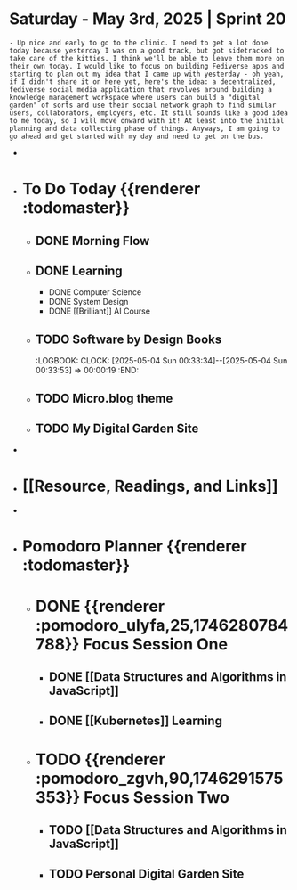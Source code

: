# Saturday - May 3rd, 2025 | Sprint 20
	- Up nice and early to go to the clinic. I need to get a lot done today because yesterday I was on a good track, but got sidetracked to take care of the kitties. I think we'll be able to leave them more on their own today. I would like to focus on building Fediverse apps and starting to plan out my idea that I came up with yesterday - oh yeah, if I didn't share it on here yet, here's the idea: a decentralized, fediverse social media application that revolves around building a knowledge management workspace where users can build a "digital garden" of sorts and use their social network graph to find similar users, collaborators, employers, etc. It still sounds like a good idea to me today, so I will move onward with it! At least into the initial planning and data collecting phase of things. Anyways, I am going to go ahead and get started with my day and need to get on the bus.
-
- # To Do Today {{renderer :todomaster}}
	- ## DONE Morning Flow
	- ## DONE Learning
		- DONE Computer Science
		- DONE System Design
		- DONE [[Brilliant]] AI Course
	- ## TODO Software by Design Books
	  :LOGBOOK:
	  CLOCK: [2025-05-04 Sun 00:33:34]--[2025-05-04 Sun 00:33:53] =>  00:00:19
	  :END:
	- ## TODO Micro.blog theme
	- ## TODO My Digital Garden Site
-
- # [[Resource, Readings, and Links]]
-
- # Pomodoro Planner {{renderer :todomaster}}
	- # DONE {{renderer :pomodoro_ulyfa,25,1746280784788}} Focus Session One
		- ## DONE [[Data Structures and Algorithms in JavaScript]]
		- ## DONE [[Kubernetes]] Learning
	- # TODO {{renderer :pomodoro_zgvh,90,1746291575353}} Focus Session Two
		- ## TODO [[Data Structures and Algorithms in JavaScript]]
		- ## TODO Personal Digital Garden Site